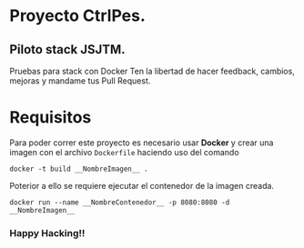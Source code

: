 # Proyecto CtrlPes.

##  Piloto stack JSJTM.

Pruebas para stack con Docker
Ten la libertad de hacer feedback, cambios, mejoras y mandame tus Pull Request.

# Requisitos
Para poder correr este proyecto es necesario usar **Docker** y crear una imagen con el archivo ```Dockerfile``` haciendo uso del comando 
```
docker -t build __NombreImagen__ .
```

Poterior a ello se requiere ejecutar el contenedor de la imagen creada.

```
docker run --name __NombreContenedor__ -p 8080:8080 -d __NombreImagen__
```

### Happy Hacking!!
